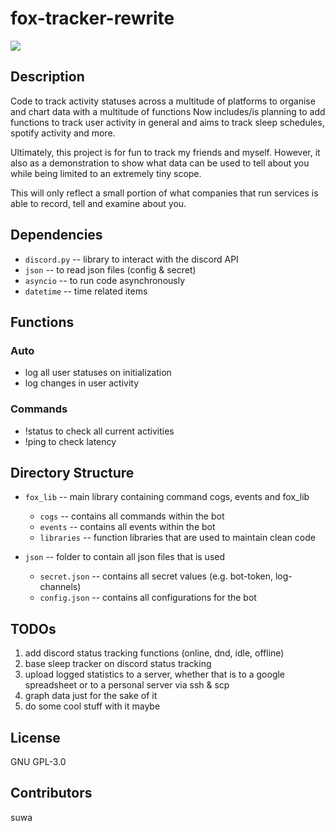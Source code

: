 # fox-tracker-rewrite
<img src="https://cdn.discordapp.com/attachments/879261281473937451/944534159215448084/Untitled.png">

## Description
Code to track activity statuses across a multitude of platforms to organise and chart data with a multitude of functions
Now includes/is planning to add functions to track user activity in general and aims to track sleep schedules, spotify activity and more.

Ultimately, this project is for fun to track my friends and myself. However, it also as a demonstration to show what data can be used to tell about you while being limited to an extremely tiny scope.

This will only reflect a small portion of what companies that run services is able to record, tell and examine about you. 

## Dependencies

-   `discord.py`  -- library to interact with the discord API
-   `json`        -- to read json files (config & secret)
-   `asyncio`     -- to run code asynchronously 
-   `datetime`    -- time related items

## Functions

### Auto
- log all user statuses on initialization 
- log changes in user activity

### Commands
- !status to check all current activities
- !ping to check latency

## Directory Structure
- `fox_lib`       -- main library containing command cogs, events and fox_lib

  - `cogs`        -- contains all commands within the bot
  - `events`      -- contains all events within the bot
  - `libraries`   -- function libraries that are used to maintain clean code

- `json`          -- folder to contain all json files that is used
  - `secret.json` -- contains all secret values (e.g. bot-token, log-channels)
  - `config.json` -- contains all configurations for the bot

## TODOs
1. add discord status tracking functions (online, dnd, idle, offline)
2. base sleep tracker on discord status tracking
3. upload logged statistics to a server, whether that is to a google spreadsheet or to a personal server via ssh & scp
4. graph data just for the sake of it
5. do some cool stuff with it maybe 

## License
GNU GPL-3.0

## Contributors
suwa
